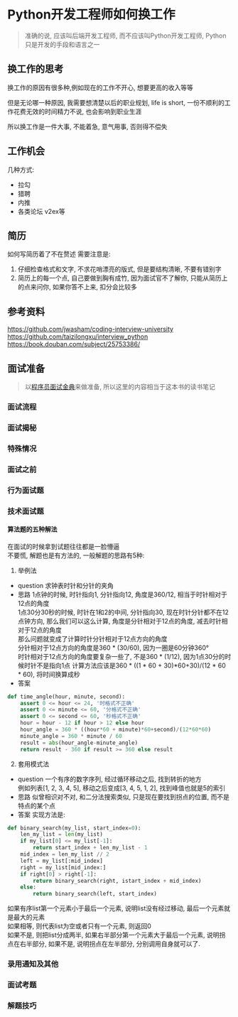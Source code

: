 # Python开发工程师如何换工作  

> 准确的说, 应该叫后端开发工程师, 而不应该叫Python开发工程师, Python只是开发的手段和语言之一

## 换工作的思考

换工作的原因有很多种,例如现在的工作不开心, 想要更高的收入等等

但是无论哪一种原因, 我需要想清楚以后的职业规划, life is short, 一份不顺利的工作花费无效的时间精力不说, 也会影响到职业生涯

所以换工作是一件大事, 不能着急, 意气用事, 否则得不偿失

## 工作机会

几种方式:
- 拉勾
- 猎聘
- 内推
- 各类论坛
  v2ex等

## 简历

如何写简历着了不在赘述
需要注意是:
1. 仔细检查格式和文字, 不求花哨漂亮的版式, 但是要结构清晰, 不要有错别字
2. 简历上的每一个点, 自己要做到胸有成竹, 因为面试官不了解你, 只能从简历上的点来问你, 如果你答不上来, 扣分会比较多

## 参考资料

<https://github.com/jwasham/coding-interview-university>
<https://github.com/taizilongxu/interview_python>
<https://book.douban.com/subject/25753386/>

## 面试准备

> 以[程序员面试金典]()来做准备, 所以这里的内容相当于这本书的读书笔记

### 面试流程
### 面试揭秘
### 特殊情况
### 面试之前
### 行为面试题
### 技术面试题

#### 算法题的五种解法

在面试的时候拿到试题往往都是一脸懵逼  
不要慌, 解题也是有方法的, 一般解题的思路有5种:  
1. 举例法
- question
求钟表时针和分针的夹角  
- 思路
1点钟的时候, 时针指向1, 分针指向12, 角度是360/12, 相当于时针相对于12点的角度  
1点30分30秒的时候, 时针在1和2的中间, 分针指向30, 现在时针分针都不在12点钟方向, 那么我们可以这么计算, 角度是分针相对于12点的角度, 减去时针相对于12点的角度  
那么问题就变成了计算时针分针相对于12点方向的角度  
分针相对于12点方向的角度是360 * (30/60), 因为一圈是60分钟360°  
时针相对于12点方向的角度要复杂一些了, 不是360 * (1/12), 因为1点30分的时候时针不是指向1点
计算方法应该是360 * ((1 * 60 + 30)*60+30)/(12 * 60 * 60), 将时间换算成秒
- 答案
```python
def time_angle(hour, minute, second):
    assert 0 <= hour <= 24, '时格式不正确'
    assert 0 <= minute <= 60, '分格式不正确'
    assert 0 <= second <= 60, '秒格式不正确'
    hour = hour - 12 if hour > 12 else hour
    hour_angle = 360 * ((hour*60 + minute)*60+second)/(12*60*60)
    minute_angle = 360 * minute / 60
    result = abs(hour_angle-minute_angle)
    return result - 360 if result >= 360 else result
```
2. 套用模式法
- question
一个有序的数字序列, 经过循环移动之后, 找到转折的地方  
例如列表[1, 2, 3, 4, 5], 移动之后变成[3, 4, 5, 1, 2], 找到峰值也就是5的索引
- 思路
似曾相识对不对, 和二分法搜索类似, 只是现在要找到拐点的位置, 而不是特点的某个点
- 答案
实现方法是:
```python
def binary_search(my_list, start_index=0):
    len_my_list = len(my_list)
    if my_list[0] <= my_list[-1]:
        return start_index + len_my_list - 1
    mid_index = len_my_list // 2
    left = my_list[:mid_index]
    right = my_list[mid_index:]
    if right[0] > right[-1]:
        return binary_search(right, istart_index + mid_index)
    else:
        return binary_search(left, start_index)
```
如果有序list第一个元素小于最后一个元素, 说明list没有经过移动, 最后一个元素就是最大的元素  
如果相等, 则代表list为空或者只有一个元素, 则返回0  
如果不是, 则把list分成两半, 如果右半部分第一个元素大于最后一个元素, 说明拐点在右半部分, 如果不是, 说明拐点在左半部分,
分别调用自身就可以了.

### 录用通知及其他
### 面试考题
### 解题技巧
